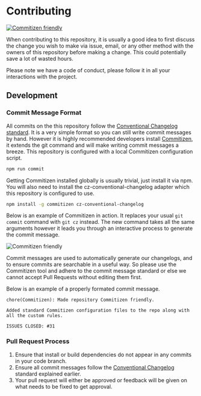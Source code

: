 # Contributing

[![Commitizen friendly](https://img.shields.io/badge/commitizen-friendly-brightgreen.svg)](http://commitizen.github.io/cz-cli/)

When contributing to this repository, it is usually a good idea to first discuss the change you
wish to make via issue, email, or any other method with the owners of this repository before
making a change. This could potentially save a lot of wasted hours.

Please note we have a code of conduct, please follow it in all your interactions with the project.

## Development

### Commit Message Format

All commits on the this repository follow the
[Conventional Changelog standard](https://github.com/conventional-changelog/conventional-changelog-eslint/blob/master/convention.md).
It is a very simple format so you can still write commit messages by hand. However it is
highly recommended developers install [Commitizen](https://commitizen.github.io/cz-cli/),
it extends the git command and will make writing commit messages a breeze. This
repository is configured with a local Commitizen configuration script.

```bash
npm run commit
```

Getting Commitizen installed globally is usually trivial, just install it via npm. You will also
need to install the cz-conventional-changelog adapter which this repository is configured
to use.

```bash
npm install -g commitizen cz-conventional-changelog
```

Below is an example of Commitizen in action. It replaces your usual `git commit` command
with `git cz` instead. The new command takes all the same arguments however it leads you
through an interactive process to generate the commit message.

![Commitizen friendly](http://aparapi.com/images/commitizen.gif)

Commit messages are used to automatically generate our changelogs, and to ensure
commits are searchable in a useful way. So please use the Commitizen tool and adhere to
the commit message standard or else we cannot accept Pull Requests without editing
them first.

Below is an example of a properly formated commit message.

```
chore(Commitizen): Made repository Commitizen friendly.

Added standard Commitizen configuration files to the repo along with all the custom rules.

ISSUES CLOSED: #31
```

### Pull Request Process

1. Ensure that install or build dependencies do not appear in any commits in your code branch.
2. Ensure all commit messages follow the [Conventional Changelog](https://github.com/conventional-changelog/conventional-changelog-eslint/blob/master/convention.md)
   standard explained earlier.
4. Your pull request will either be approved or feedback will be given on what needs to be
   fixed to get approval.
